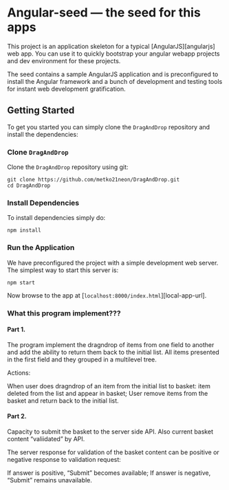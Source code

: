# Angular-seed — the seed for this apps

This project is an application skeleton for a typical [AngularJS][angularjs] web app. You can use it
to quickly bootstrap your angular webapp projects and dev environment for these projects.

The seed contains a sample AngularJS application and is preconfigured to install the Angular
framework and a bunch of development and testing tools for instant web development gratification.

## Getting Started

To get you started you can simply clone the `DragAndDrop` repository and install the dependencies:


### Clone `DragAndDrop`

Clone the `DragAndDrop` repository using git:

```
git clone https://github.com/metko21neon/DragAndDrop.git
cd DragAndDrop
```

### Install Dependencies

To install dependencies simply do:

```
npm install
```

### Run the Application

We have preconfigured the project with a simple development web server. The simplest way to start
this server is:

```
npm start
```

Now browse to the app at [`localhost:8000/index.html`][local-app-url].

### What this program implement???

#### Part 1.

The program implement the dragndrop of items from one field to another and add the ability to return 
them back to the initial list. All items presented in the first field and they grouped in a multilevel
tree. 

Actions:

When user does dragndrop of an item from the initial list to basket: item deleted from the list 
	and appear in basket;
User remove items from the basket and return back to the initial list.
	
#### Part 2.

Capacity to submit the basket to the server side API. Also current basket content “valiidated” by API.

The server response for validation of the basket content can be positive or negative response to 
validation request:

If answer is positive, “Submit” becomes available;
If answer is negative, “Submit” remains unavailable.